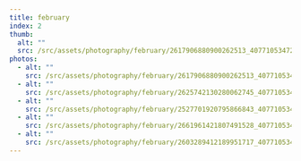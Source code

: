 ```yaml
---
title: february
index: 2
thumb:
  alt: ""
  src: /src/assets/photography/february/2617906880900262513_40771053472.jpg
photos:
  - alt: ""
    src: /src/assets/photography/february/2617906880900262513_40771053472.jpg
  - alt: ""
    src: /src/assets/photography/february/2625742130280062745_40771053472.jpg
  - alt: ""
    src: /src/assets/photography/february/2527701920795866843_40771053472.jpg
  - alt: ""
    src: /src/assets/photography/february/2661961421807491528_40771053472.jpg
  - alt: ""
    src: /src/assets/photography/february/2603289412189951717_40771053472.jpg
---
```

